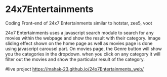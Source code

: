 # 24x7Entertainments
Coding Front-end of 24x7 Entertainments similar to hotstar, zee5, voot

24x7 Entertainments uses a javascript search module to search for any movies within the webpage and show the result with their category. Image sliding effect shown on the home page as well as movies page is done using javascript carousel part. On movies page, the Genre button will show you the categories in the dropdown. when you click on any category it will filter out the movies and show the particular result of the category.

#live project
https://mahak-23.github.io/24x7Entertainments_web/

